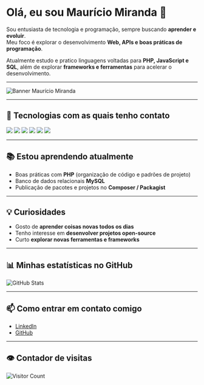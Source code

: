 # Olá, eu sou Maurício Miranda 👋

Sou entusiasta de tecnologia e programação, sempre buscando **aprender e evoluir**.  
Meu foco é explorar o desenvolvimento **Web, APIs e boas práticas de programação**.

Atualmente estudo e pratico linguagens voltadas para **PHP, JavaScript e SQL**, além de explorar **frameworks e ferramentas** para acelerar o desenvolvimento.

---
![Banner Maurício Miranda](https://via.placeholder.com/800x200/00AA00/FFFFFF?text=Maurício+Miranda+-+Desenvolvedor+PHP+%26+JavaScript)

---

## 🚀 Tecnologias com as quais tenho contato

<div>
  <img src="https://img.shields.io/badge/PHP-777BB4?style=for-the-badge&logo=php&logoColor=white" />
  <img src="https://img.shields.io/badge/JavaScript-F7DF1E?style=for-the-badge&logo=javascript&logoColor=black" />
  <img src="https://img.shields.io/badge/HTML5-E34F26?style=for-the-badge&logo=html5&logoColor=white" />
  <img src="https://img.shields.io/badge/CSS3-1572B6?style=for-the-badge&logo=css3&logoColor=white" />
  <img src="https://img.shields.io/badge/MySQL-4479A1?style=for-the-badge&logo=mysql&logoColor=white" />
  <img src="https://img.shields.io/badge/Redes-00FF00?style=for-the-badge&logo=network-wired&logoColor=white" />
</div>

---

## 📚 Estou aprendendo atualmente

- Boas práticas com **PHP** (organização de código e padrões de projeto)  
- Banco de dados relacionais **MySQL**  
- Publicação de pacotes e projetos no **Composer / Packagist**

---

## 💡 Curiosidades

- Gosto de **aprender coisas novas todos os dias**  
- Tenho interesse em **desenvolver projetos open-source**  
- Curto **explorar novas ferramentas e frameworks**

---

## 📊 Minhas estatísticas no GitHub

![GitHub Stats](https://github-readme-stats.vercel.app/api?username=MauricioMMR&show_icons=true&theme=radical)

---

## 📫 Como entrar em contato comigo

- [LinkedIn](https://www.linkedin.com/in/seu-perfil)
- [GitHub](https://github.com/MauricioMMR)

---

## 👁️ Contador de visitas

![Visitor Count](https://profile-counter.glitch.me/MauricioMMR/count.svg)
